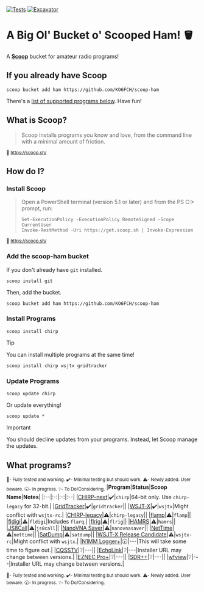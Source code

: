 [![Tests](https://github.com/KO6FCH/scoop-ham/actions/workflows/ci.yml/badge.svg)](https://github.com/KO6FCH/scoop-ham/actions/workflows/ci.yml) [![Excavator](https://github.com/KO6FCH/scoop-ham/actions/workflows/excavator.yml/badge.svg)](https://github.com/KO6FCH/scoop-ham/actions/workflows/excavator.yml)
# A Big Ol' Bucket o' Scooped Ham! 🪣
A **[Scoop](https://scoop.sh/)** bucket for amateur radio programs!
## If you already have Scoop
```pwsh
scoop bucket add ham https://github.com/KO6FCH/scoop-ham
```
There's a [list of supported programs below](#scoop-ham.programs). Have fun!
## What is Scoop?
> Scoop installs programs you know and love, from the command line with a minimal amount of friction.

<sup>:link: https://scoop.sh/</sup>
## How do I?
### Install Scoop
> Open a PowerShell terminal (version 5.1 or later) and from the PS C:\> prompt, run:
> ```pwsh
> Set-ExecutionPolicy -ExecutionPolicy RemoteSigned -Scope CurrentUser
> Invoke-RestMethod -Uri https://get.scoop.sh | Invoke-Expression
> ```
<sup>:link: https://scoop.sh/</sup>
### Add the **scoop-ham** bucket
If you don't already have `git` installed.
```pwsh
scoop install git
```
Then, add the bucket.
```pwsh
scoop bucket add ham https://github.com/KO6FCH/scoop-ham
```
### Install Programs
```pwsh
scoop install chirp
```
> [!TIP]
> You can install multiple programs at the same time!
>
> `scoop install chirp wsjtx gridtracker`

### Update Programs
```pwsh
scoop update chirp
```
Or update everything!
```pwsh
scoop update *
```
> [!IMPORTANT]
> You should decline updates from your programs. Instead, let Scoop manage the updates.
## <a name="scoop-ham.programs">What programs?</a>
<sub>:100:- Fully tested and working. :heavy_check_mark:- Minimal testing but should work. :warning:- Newly added. User beware. :clock730:- In progress. :grey_question:- To Do/Considering.</sub>
|**Program**|**Status**|**Scoop Name**|**Notes**|
|:--|:-:|:-:|:--|
|[CHIRP-next](https://chirpmyradio.com/)|:heavy_check_mark:|`chirp`|64-bit only. Use `chirp-legacy` for 32-bit.|
|[GridTracker](https://gridtracker.org)|:heavy_check_mark:|`gridtracker`||
|[WSJT-X](https://wsjt.sourceforge.io/wsjtx.html)|:heavy_check_mark:|`wsjtx`|Might conflict with `wsjtx-rc`.|
|[CHIRP-legacy](https://chirpmyradio.com/)|:warning:|`chirp-legacy`||
|[flamp](http://www.w1hkj.com/)|:warning:|`flamp`||
|[fldigi](http://www.w1hkj.com/)|:warning:|`fldigi`|Includes `flarq`.|
|[flrig](http://www.w1hkj.com/)|:warning:|`flrig`||
|[HAMRS](https://hamrs.app/)|:warning:|`hamrs`||
|[JS8Call](http://js8call.com/)|:warning:|`js8call`||
|[NanoVNA Saver](https://github.com/NanoVNA-Saver/nanovna-saver)|:warning:|`nanovnasaver`||
|[NetTime](https://www.timesynctool.com/)|:warning:|`nettime`||
|[SatDump](https://www.satdump.org/)|:warning:|`satdump`||
|[WSJT-X Release Candidate](https://wsjt.sourceforge.io/wsjtx.html)|:warning:|`wsjtx-rc`|Might conflict with `wsjtx`.|
|[N1MM Logger+](https://n1mmwp.hamdocs.com/)|:clock730:|---|This will take some time to figure out.|
|[CQSSTV](https://www.cqsstv.com/)|:grey_question:|---||
|[EchoLink](https://www.echolink.org/)|:grey_question:|---|Installer URL may change between versions.|
|[EZNEC Pro+](https://www.eznec.com/)|:grey_question:|---||
|[SDR++](https://www.sdrpp.org/)|:grey_question:|---||
|[wfview](https://wfview.org/)|:grey_question:|---|Installer URL may change between versions.|

<sup>:100:- Fully tested and working. :heavy_check_mark:- Minimal testing but should work. :warning:- Newly added. User beware. :clock730:- In progress. :grey_question:- To Do/Considering.</sup>
